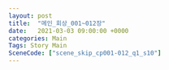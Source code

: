 ```yaml
---
layout: post
title:  "메인_회상_001~012장"
date:   2021-03-03 09:00:00 +0000
categories: Main
Tags: Story Main
SceneCode: ["scene_skip_cp001-012_q1_s10"]
---
```

